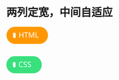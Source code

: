 # <b>两列定宽，中间自适应</b>

<!-- [效果页面](../assets/source/01flex-水平垂直居中.html ':include :type=iframe width=100% height=420px') -->

<!-- [:point_right: 在codepen上编辑代码](https://codepen.io/shuangcs/pen/jzRVBX) -->

![标签](../assets/html.svg)

```html
```
![标签](../assets/css.svg)

```css
```